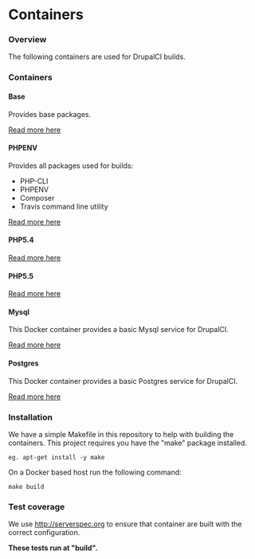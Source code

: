 Containers
==========

### Overview

The following containers are used for DrupalCI builds.

### Containers

#### Base

Provides base packages.

[Read more here](base)

#### PHPENV

Provides all packages used for builds:

* PHP-CLI
* PHPENV
* Composer
* Travis command line utility

[Read more here](phpenv)

#### PHP5.4

[Read more here](php5.4)

#### PHP5.5

[Read more here](php5.5)

#### Mysql

This Docker container provides a basic Mysql service for DrupalCI.

[Read more here](mysql)

#### Postgres

This Docker container provides a basic Postgres service for DrupalCI.

[Read more here](postgres)

### Installation

We have a simple Makefile in this repository to help with building the
containers. This project requires you have the "make" package installed.

```
eg. apt-get install -y make

```

On a Docker based host run the following command:

```
make build
```

### Test coverage

We use http://serverspec.org to ensure that container are built with the correct
configuration.

**These tests run at "build".**
